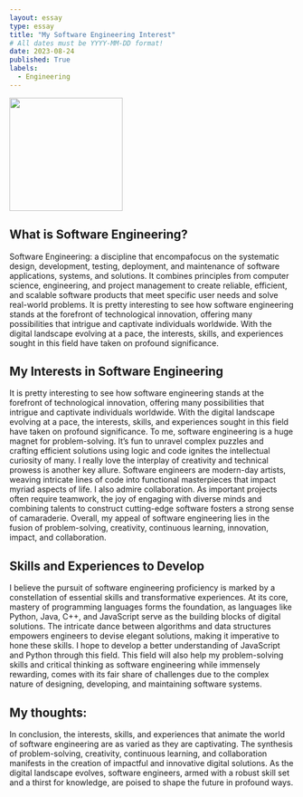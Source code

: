 ```yaml
---
layout: essay
type: essay
title: "My Software Engineering Interest"
# All dates must be YYYY-MM-DD format!
date: 2023-08-24
published: True
labels:
  - Engineering
---
```


<img width="200px" class="rounded float-start pe-4" src="../img/difficulty/SoftwareEngineering.jpg">

## What is Software Engineering?

Software Engineering: a discipline that encompafocus on the systematic design, development, testing, deployment, and maintenance of software applications, systems, and solutions. It combines principles from computer science, engineering, and project management to create reliable, efficient, and scalable software products that meet specific user needs and solve real-world problems. It is pretty interesting to see how software engineering stands at the forefront of technological innovation, offering many possibilities that intrigue and captivate individuals worldwide. With the digital landscape evolving at a pace, the interests, skills, and experiences sought in this field have taken on profound significance.

## My Interests in Software Engineering

It is pretty interesting to see how software engineering stands at the forefront of technological innovation, offering many possibilities that intrigue and captivate individuals worldwide. With the digital landscape evolving at a pace, the interests, skills, and experiences sought in this field have taken on profound significance. To me, software engineering is a huge magnet for problem-solving.  It’s fun to unravel complex puzzles and crafting efficient solutions using logic and code ignites the intellectual curiosity of many. I really love the interplay of creativity and technical prowess is another key allure. Software engineers are modern-day artists, weaving intricate lines of code into functional masterpieces that impact myriad aspects of life. I also admire collaboration. As important projects often require teamwork, the joy of engaging with diverse minds and combining talents to construct cutting-edge software fosters a strong sense of camaraderie. Overall, my appeal of software engineering lies in the fusion of problem-solving, creativity, continuous learning, innovation, impact, and collaboration.

## Skills and Experiences to Develop

I believe the pursuit of software engineering proficiency is marked by a constellation of essential skills and transformative experiences. At its core, mastery of programming languages forms the foundation, as languages like Python, Java, C++, and JavaScript serve as the building blocks of digital solutions. The intricate dance between algorithms and data structures empowers engineers to devise elegant solutions, making it imperative to hone these skills. I hope to develop a better understanding of JavaScript and Python through this field. This field will also help my problem-solving skills and critical thinking as software engineering while immensely rewarding, comes with its fair share of challenges due to the complex nature of designing, developing, and maintaining software systems.

## My thoughts:
In conclusion, the interests, skills, and experiences that animate the world of software engineering are as varied as they are captivating. The synthesis of problem-solving, creativity, continuous learning, and collaboration manifests in the creation of impactful and innovative digital solutions. As the digital landscape evolves, software engineers, armed with a robust skill set and a thirst for knowledge, are poised to shape the future in profound ways.
